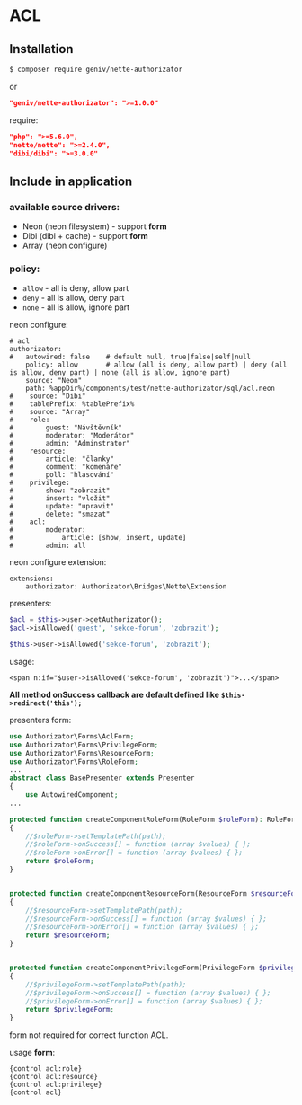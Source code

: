 ACL
===

Installation
------------

```sh
$ composer require geniv/nette-authorizator
```
or
```json
"geniv/nette-authorizator": ">=1.0.0"
```

require:
```json
"php": ">=5.6.0",
"nette/nette": ">=2.4.0",
"dibi/dibi": ">=3.0.0"
```

Include in application
----------------------

### available source drivers:
- Neon (neon filesystem) - support **form**
- Dibi (dibi + cache) - support **form**
- Array (neon configure)

### policy:
- `allow` - all is deny, allow part
- `deny` - all is allow, deny part
- `none` - all is allow, ignore part

neon configure:
```neon
# acl
authorizator:
#   autowired: false    # default null, true|false|self|null
    policy: allow       # allow (all is deny, allow part) | deny (all is allow, deny part) | none (all is allow, ignore part)
    source: "Neon"
    path: %appDir%/components/test/nette-authorizator/sql/acl.neon
#    source: "Dibi"
#    tablePrefix: %tablePrefix%
#    source: "Array"
#    role:
#        guest: "Návštěvník"
#        moderator: "Moderátor"
#        admin: "Adminstrator"
#    resource:
#        article: "članky"
#        comment: "komenáře"
#        poll: "hlasování"
#    privilege:
#        show: "zobrazit"
#        insert: "vložit"
#        update: "upravit"
#        delete: "smazat"
#    acl:
#        moderator:
#            article: [show, insert, update]
#        admin: all
```

neon configure extension:
```neon
extensions:
    authorizator: Authorizator\Bridges\Nette\Extension
```

presenters:
```php
$acl = $this->user->getAuthorizator();
$acl->isAllowed('guest', 'sekce-forum', 'zobrazit');

$this->user->isAllowed('sekce-forum', 'zobrazit');
```

usage:
```latte
<span n:if="$user->isAllowed('sekce-forum', 'zobrazit')">...</span>
```

**All method onSuccess callback are default defined like `$this->redirect('this');`**

presenters form:
```php
use Authorizator\Forms\AclForm;
use Authorizator\Forms\PrivilegeForm;
use Authorizator\Forms\ResourceForm;
use Authorizator\Forms\RoleForm;
...
abstract class BasePresenter extends Presenter
{
    use AutowiredComponent;
...

protected function createComponentRoleForm(RoleForm $roleForm): RoleForm
{
    //$roleForm->setTemplatePath(path);
    //$roleForm->onSuccess[] = function (array $values) { };
    //$roleForm->onError[] = function (array $values) { };
    return $roleForm;
}


protected function createComponentResourceForm(ResourceForm $resourceForm): ResourceForm
{
    //$resourceForm->setTemplatePath(path);
    //$resourceForm->onSuccess[] = function (array $values) { };
    //$resourceForm->onError[] = function (array $values) { };
    return $resourceForm;
}


protected function createComponentPrivilegeForm(PrivilegeForm $privilegeForm): PrivilegeForm
{
    //$privilegeForm->setTemplatePath(path);
    //$privilegeForm->onSuccess[] = function (array $values) { };
    //$privilegeForm->onError[] = function (array $values) { };
    return $privilegeForm;
}
```

form not required for correct function ACL.

usage **form**:
```latte
{control acl:role}
{control acl:resource}
{control acl:privilege}
{control acl}
```
